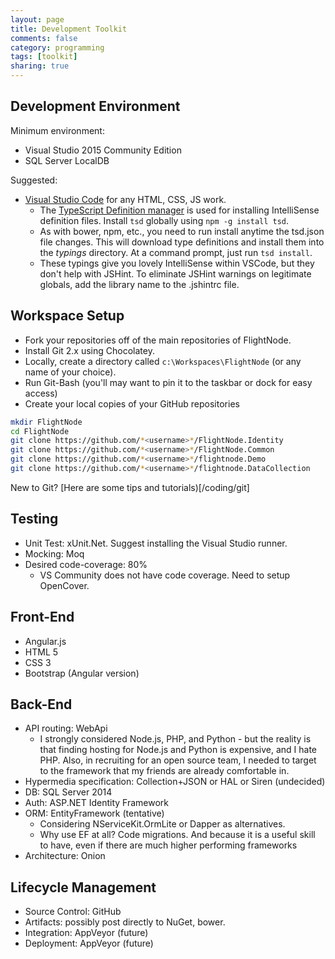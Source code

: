 ```yaml
---
layout: page
title: Development Toolkit
comments: false
category: programming
tags: [toolkit]
sharing: true
---
```


## Development Environment

Minimum environment:

* Visual Studio 2015 Community Edition
* SQL Server LocalDB

Suggested:

* [Visual Studio Code](https://code.visualstudio.com/Docs) for any HTML, CSS, JS work.
  * The [TypeScript Definition manager](http://definitelytyped.org/tsd/) is used for installing
    IntelliSense definition files. Install `tsd` globally using `npm -g install tsd`.
  * As with bower, npm, etc., you need to run install anytime the tsd.json file changes. This 
    will download type definitions and install them into the *typings* directory. At a command
    prompt, just run `tsd install`.    
  * These typings give you lovely IntelliSense within VSCode, but they don't help with JSHint.
    To eliminate JSHint warnings on legitimate globals, add the library name to the .jshintrc
    file.

## Workspace Setup

* Fork your repositories off of the main repositories of FlightNode.
* Install Git 2.x using Chocolatey. 
* Locally, create a directory called `c:\Workspaces\FlightNode` (or any name of your choice).
* Run Git-Bash (you'll may want to pin it to the taskbar or dock for easy access)
* Create your local copies of your GitHub repositories 

```bash
mkdir FlightNode
cd FlightNode 
git clone https://github.com/*<username>*/FlightNode.Identity
git clone https://github.com/*<username>*/FlightNode.Common
git clone https://github.com/*<username>*/flightnode.Demo
git clone https://github.com/*<username>*/flightnode.DataCollection
```

New to Git? [Here are some tips and tutorials)[/coding/git] 

## Testing

* Unit Test: xUnit.Net. Suggest installing the Visual Studio runner.
* Mocking: Moq
* Desired code-coverage: 80%
  * VS Community does not have code coverage. Need to setup OpenCover.

## Front-End

* Angular.js
* HTML 5
* CSS 3
* Bootstrap (Angular version)

## Back-End

* API routing: WebApi
  * I strongly considered Node.js, PHP, and Python - but the reality
    is that finding hosting for Node.js and Python is expensive,
	and I hate PHP. Also, in recruiting for an open source team,
	I needed to target to the framework that my friends are already
	comfortable in.
* Hypermedia specification: Collection+JSON or HAL or Siren (undecided)
* DB: SQL Server 2014
* Auth: ASP.NET Identity Framework
* ORM: EntityFramework (tentative)
  * Considering NServiceKit.OrmLite or Dapper as alternatives.
  * Why use EF at all? Code migrations. And because it is a useful
    skill to have, even if there are much higher performing 
	frameworks
* Architecture: Onion


## Lifecycle Management

* Source Control: GitHub
* Artifacts: possibly post directly to NuGet, bower.
* Integration: AppVeyor (future)
* Deployment: AppVeyor (future)